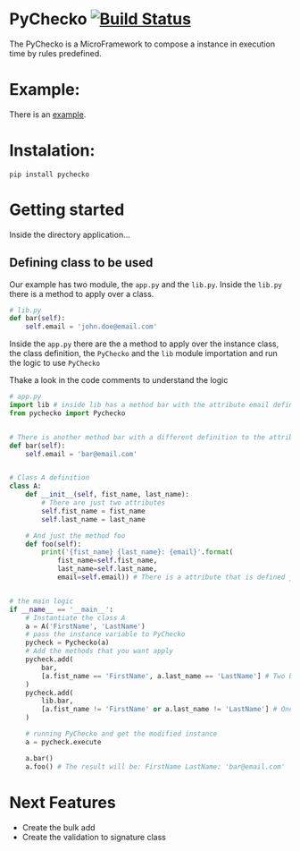 # PyChecko  [![Build Status](https://travis-ci.org/viniciusfeitosa/pychecko.svg?branch=master)](https://travis-ci.org/viniciusfeitosa/pychecko)

The PyChecko is a MicroFramework to compose a instance in execution time by rules predefined.

# Example:

There is an [example](example/).

# Instalation:

```
pip install pychecko
```

# Getting started

Inside the directory application...

## Defining class to be used

Our example has two module, the `app.py` and the `lib.py`.
Inside the `lib.py` there is a method to apply over a class.

```python
# lib.py
def bar(self):
    self.email = 'john.doe@email.com'
```

Inside the `app.py` there are the a method to apply over the instance class, the class definition, the `PyChecko` and the `lib` module importation and run the logic to use `PyChecko`

Thake a look in the code comments to understand the logic

```python
# app.py
import lib # inside lib has a method bar with the attribute email definition
from pychecko import Pychecko


# There is another method bar with a different definition to the attribute email
def bar(self):
    self.email = 'bar@email.com'


# Class A definition
class A:
    def __init__(self, fist_name, last_name):
        # There are just two attributes
        self.fist_name = fist_name
        self.last_name = last_name

    # And just the method foo
    def foo(self):
        print('{fist_name} {last_name}: {email}'.format(
            fist_name=self.fist_name,
            last_name=self.last_name,
            email=self.email)) # There is a attribute that is defined just in the bar


# the main logic
if __name__ == '__main__':
    # Instantiate the class A
    a = A('FirstName', 'LastName')
    # pass the instance variable to PyChecko
    pycheck = Pychecko(a)
    # Add the methods that you want apply
    pycheck.add(
        bar,
        [a.fist_name == 'FirstName', a.last_name == 'LastName'] # Two bool conditions
    )
    pycheck.add(
        lib.bar,
        [a.fist_name != 'FirstName' or a.last_name != 'LastName'] # One bool condition
    )

    # running PyChecko and get the modified instance
    a = pycheck.execute

    a.bar()
    a.foo() # The result will be: FirstName LastName: 'bar@email.com'
```

# Next Features

* Create the bulk add
* Create the validation to signature class